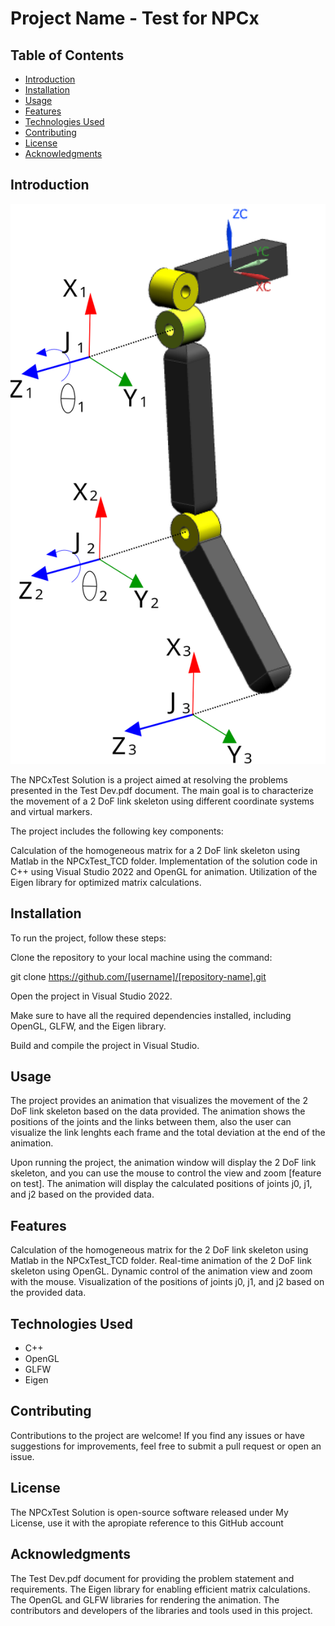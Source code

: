 # Project Name - Test for NPCx


## Table of Contents

- [Introduction](#introduction)
- [Installation](#installation)
- [Usage](#usage)
- [Features](#features)
- [Technologies Used](#technologies-used)
- [Contributing](#contributing)
- [License](#license)
- [Acknowledgments](#acknowledgments)

## Introduction

![Modelo Cinematico](Modelo_cinematico.svg)

The NPCxTest Solution is a project aimed at resolving the problems presented in the Test Dev.pdf document. The main goal is to characterize the movement of a 2 DoF link skeleton using different coordinate systems and virtual markers.

The project includes the following key components:

Calculation of the homogeneous matrix for a 2 DoF link skeleton using Matlab in the NPCxTest_TCD folder.
Implementation of the solution code in C++ using Visual Studio 2022 and OpenGL for animation.
Utilization of the Eigen library for optimized matrix calculations.

## Installation

To run the project, follow these steps:

Clone the repository to your local machine using the command:


git clone https://github.com/[username]/[repository-name].git


Open the project in Visual Studio 2022.

Make sure to have all the required dependencies installed, including OpenGL, GLFW, and the Eigen library.

Build and compile the project in Visual Studio.

## Usage

The project provides an animation that visualizes the movement of the 2 DoF link skeleton based on the data provided. The animation shows the positions of the joints and the links between them, also the user can visualize the link lenghts each frame and the total deviation at the end of the animation.

Upon running the project, the animation window will display the 2 DoF link skeleton, and you can use the mouse to control the view and zoom [feature on test]. The animation will display the calculated positions of joints j0, j1, and j2 based on the provided data.

## Features

Calculation of the homogeneous matrix for the 2 DoF link skeleton using Matlab in the NPCxTest_TCD folder.
Real-time animation of the 2 DoF link skeleton using OpenGL.
Dynamic control of the animation view and zoom with the mouse.
Visualization of the positions of joints j0, j1, and j2 based on the provided data.

## Technologies Used


- C++
- OpenGL
- GLFW
- Eigen

## Contributing

Contributions to the project are welcome! If you find any issues or have suggestions for improvements, feel free to submit a pull request or open an issue.

## License

The NPCxTest Solution is open-source software released under My License, use it with the apropiate reference to this GitHub account

## Acknowledgments

The Test Dev.pdf document for providing the problem statement and requirements.
The Eigen library for enabling efficient matrix calculations.
The OpenGL and GLFW libraries for rendering the animation.
The contributors and developers of the libraries and tools used in this project.
